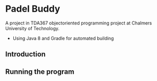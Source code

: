 # Padel Buddy
A project in TDA367 objectoriented programming project at Chalmers University of Technology.
* Using Java 8 and Gradle for automated building

## Introduction

## Running the program


